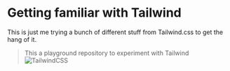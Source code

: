 # Getting familiar with Tailwind

This is just me trying a bunch of different stuff from Tailwind.css to get the hang of it.

> This a playground repository to experiment with Tailwind ![TailwindCSS](https://img.shields.io/badge/tailwindcss-%2338B2AC.svg?style=for-the-badge&logo=tailwind-css&logoColor=white)

